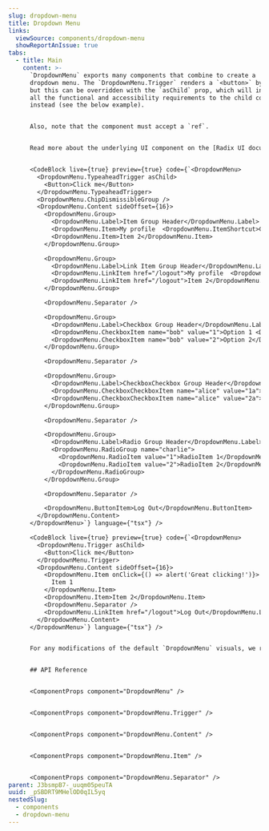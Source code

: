 ```yaml
---
slug: dropdown-menu
title: Dropdown Menu
links:
  viewSource: components/dropdown-menu
  showReportAnIssue: true
tabs:
  - title: Main
    content: >-
      `DropdownMenu` exports many components that combine to create a
      dropdown menu. The `DropdownMenu.Trigger` renders a `<button>` by default,
      but this can be overridden with the `asChild` prop, which will instead add
      all the functional and accessibility requirements to the child component
      instead (see the below example).


      Also, note that the component must accept a `ref`.


      Read more about the underlying UI component on the [Radix UI documentation site](https://radix-ui.com/primitives/docs/components/dropdown-menu).


      <CodeBlock live={true} preview={true} code={`<DropdownMenu>
        <DropdownMenu.TypeaheadTrigger asChild>
          <Button>Click me</Button>
        </DropdownMenu.TypeaheadTrigger>
        <DropdownMenu.ChipDismissibleGroup />
        <DropdownMenu.Content sideOffset={16}>
          <DropdownMenu.Group>
            <DropdownMenu.Label>Item Group Header</DropdownMenu.Label>
            <DropdownMenu.Item>My profile  <DropdownMenu.ItemShortcut>Cmd+C</DropdownMenu.ItemShortcut></DropdownMenu.Item>
            <DropdownMenu.Item>Item 2</DropdownMenu.Item>
          </DropdownMenu.Group>

          <DropdownMenu.Group>
            <DropdownMenu.Label>Link Item Group Header</DropdownMenu.Label>
            <DropdownMenu.LinkItem href="/logout">My profile  <DropdownMenu.ItemShortcut>Cmd+C</DropdownMenu.ItemShortcut></DropdownMenu.Item>
            <DropdownMenu.LinkItem href="/logout">Item 2</DropdownMenu.Item>
          </DropdownMenu.Group>

          <DropdownMenu.Separator />

          <DropdownMenu.Group>
            <DropdownMenu.Label>Checkbox Group Header</DropdownMenu.Label>
            <DropdownMenu.CheckboxItem name="bob" value="1">Option 1 <DropdownMenu.ItemShortcut>Cmd+C</DropdownMenu.ItemShortcut></DropdownMenu.CheckboxItem>
            <DropdownMenu.CheckboxItem name="bob" value="2">Option 2</DropdownMenu.CheckboxItem>
          </DropdownMenu.Group>

          <DropdownMenu.Separator />

          <DropdownMenu.Group>
            <DropdownMenu.Label>CheckboxCheckbox Group Header</DropdownMenu.Label>
            <DropdownMenu.CheckboxCheckboxItem name="alice" value="1a">Option 1 <DropdownMenu.ItemShortcut>Cmd+C</DropdownMenu.ItemShortcut></DropdownMenu.CheckboxCheckboxItem>
            <DropdownMenu.CheckboxCheckboxItem name="alice" value="2a">Option 2</DropdownMenu.CheckboxCheckboxItem>
          </DropdownMenu.Group>

          <DropdownMenu.Separator />

          <DropdownMenu.Group>
            <DropdownMenu.Label>Radio Group Header</DropdownMenu.Label>
            <DropdownMenu.RadioGroup name="charlie">
              <DropdownMenu.RadioItem value="1">RadioItem 1</DropdownMenu.RadioItem>
              <DropdownMenu.RadioItem value="2">RadioItem 2</DropdownMenu.RadioItem>
            </DropdownMenu.RadioGroup>
          </DropdownMenu.Group>

          <DropdownMenu.Separator />

          <DropdownMenu.ButtonItem>Log Out</DropdownMenu.ButtonItem>
        </DropdownMenu.Content>
      </DropdownMenu>`} language={"tsx"} />

      <CodeBlock live={true} preview={true} code={`<DropdownMenu>
        <DropdownMenu.Trigger asChild>
          <Button>Click me</Button>
        </DropdownMenu.Trigger>
        <DropdownMenu.Content sideOffset={16}>
          <DropdownMenu.Item onClick={() => alert('Great clicking!')}>
            Item 1
          </DropdownMenu.Item>
          <DropdownMenu.Item>Item 2</DropdownMenu.Item>
          <DropdownMenu.Separator />
          <DropdownMenu.LinkItem href="/logout">Log Out</DropdownMenu.LinkItem>
        </DropdownMenu.Content>
      </DropdownMenu>`} language={"tsx"} />


      For any modifications of the default `DropdownMenu` visuals, we recommend utilising the Radix UI DropdownMenu component directly. You will need to wrap each exported component within a `styled()` function to enable the `css` prop.


      ## API Reference


      <ComponentProps component="DropdownMenu" />


      <ComponentProps component="DropdownMenu.Trigger" />


      <ComponentProps component="DropdownMenu.Content" />


      <ComponentProps component="DropdownMenu.Item" />


      <ComponentProps component="DropdownMenu.Separator" />
parent: J3bsmpB7-_uuqm05peuTA
uuid: _pSBDRT9MHelOD0qIL5yq
nestedSlug:
  - components
  - dropdown-menu
---
```

